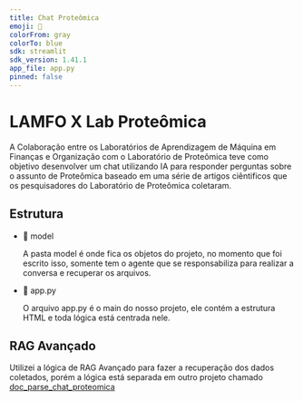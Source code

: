 ```yaml
---
title: Chat Proteômica
emoji: 🤖
colorFrom: gray
colorTo: blue
sdk: streamlit
sdk_version: 1.41.1
app_file: app.py
pinned: false
---
```


# LAMFO X Lab Proteômica

A Colaboração entre os Laboratórios de Aprendizagem de Máquina em Finanças e Organização com o Laboratório de Proteômica teve como objetivo desenvolver um chat utilizando IA para responder perguntas sobre o assunto de Proteômica baseado em uma série de artigos ciêntificos que os pesquisadores do Laboratório de Proteômica coletaram.

## Estrutura
- 📂 model

    A pasta model é onde fica os objetos do projeto, no momento que foi escrito isso, somente tem o agente que se responsabiliza para realizar a conversa e recuperar os arquivos.

- 📄 app.py

    O arquivo app.py é o main do nosso projeto, ele contém a estrutura HTML e toda lógica está centrada nele.

## RAG Avançado

Utilizei a lógica de RAG Avançado para fazer a recuperação dos dados coletados, porém a lógica está separada em outro projeto chamado [doc_parse_chat_proteomica](https://github.com/dauid64/doc_parse_chat_proteomica)

